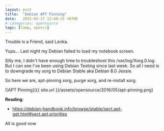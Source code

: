 ```yaml
---
layout: post
title:  "Debian APT Pinning"
date:   2015-03-17 12:49:15 +0700
# categories: opensource
tags: [lamp, openrc]
---
```



Trouble is a Friend, said Lenka.

Yups... Last night my Debian failed to load my notebook screen. 

Silly me, I didn't have enough time to troubleshoot this /var/log/Xorg.0.log. But I can see I've been using Debian Testing since last week. So all I need is to downgrade my xorg to Debian Stable aka Debian 8.0 Jessie.

So here we are, apt-pinning xorg, purge xorg, and re-install xorg.

![APT Pinning]({{ site.url }}/assets/opensource/2016/05/apt-pinning.png)

**Reading**:<br/>
* <https://debian-handbook.info/browse/stable/sect.apt-get.html#sect.apt.priorities>


All is good now


